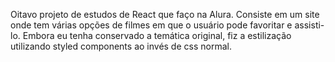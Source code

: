Oitavo projeto de estudos de React que faço na Alura. Consiste em um site onde tem 
várias opções de filmes em que o usuário pode favoritar e assisti-lo. Embora eu tenha 
conservado a temática original, fiz a estilização utilizando styled components ao invés 
de css normal.